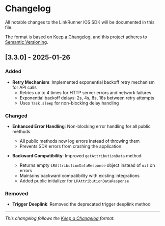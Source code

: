 # Changelog

All notable changes to the LinkRunner iOS SDK will be documented in this file.

The format is based on [Keep a Changelog](https://keepachangelog.com/en/1.0.0/),
and this project adheres to [Semantic Versioning](https://semver.org/spec/v2.0.0.html).

## [3.3.0] - 2025-01-26

### Added
- **Retry Mechanism**: Implemented exponential backoff retry mechanism for API calls
  - Retries up to 4 times for HTTP server errors and network failures
  - Exponential backoff delays: 2s, 4s, 8s, 16s between retry attempts
  - Uses `Task.sleep` for non-blocking delay handling

### Changed
- **Enhanced Error Handling**: Non-blocking error handling for all public methods
  - All public methods now log errors instead of throwing them
  - Prevents SDK errors from crashing the application

- **Backward Compatibility**: Improved `getAttributionData` method
  - Returns empty `LRAttributionDataResponse` object instead of `nil` on errors
  - Maintains backward compatibility with existing integrations
  - Added public initializer for `LRAttributionDataResponse`

### Removed
- **Trigger Deeplink**: Removed the deprecated trigger deeplink method


---

*This changelog follows the [Keep a Changelog](https://keepachangelog.com/) format.*
